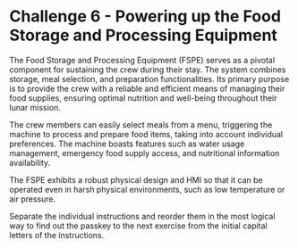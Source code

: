 # Challenge 6 - Powering up the Food Storage and Processing Equipment 

The Food Storage and Processing Equipment (FSPE) serves as a pivotal component for sustaining the crew during their stay. The system combines storage, meal selection, and preparation functionalities. Its primary purpose is to provide the crew with a reliable and efficient means of managing their food supplies, ensuring optimal nutrition and well-being throughout their lunar mission. 

The crew members can easily select meals from a menu, triggering the machine to process and prepare food items, taking into account individual preferences. The machine boasts features such as water usage management, emergency food supply access, and nutritional information availability.

The FSPE exhibits a robust physical design and HMI so that it can be operated even in harsh physical environments, such as low temperature or air pressure.

Separate the individual instructions and reorder them in the most logical way to find out the passkey to the next exercise from the initial capital letters of the instructions.
